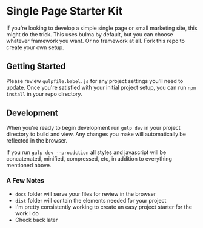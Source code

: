 # Single Page Starter Kit #
If you're looking to develop a simple single page or small marketing site, this might do the trick. This uses bulma by default,
but you can choose whatever framework you want. Or no framework at all. Fork this repo to create your own setup.

## Getting Started
Please review `gulpfile.babel.js` for any project settings you'll need to update. Once you're satisfied with your initial project setup, 
you can run `npm install` in your repo directory.

## Development
When you're ready to begin development run `gulp dev` in your project directory to build and view. Any changes you make will automatically
be reflected in the browser.

If you run `gulp dev --proudction` all styles and javascript will be concatenated, minified, compressed, etc, in addition to everything mentioned above.

### A Few Notes
* `docs` folder will serve your files for review in the browser
* `dist` folder will contain the elements needed for your project
* I'm pretty consistently working to create an easy project starter for the work I do 
* Check back later